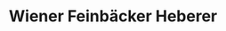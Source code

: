 ---
title: "Wiener Feinbäcker Heberer"
url: /zwickau/wiener-feinbaecker-heberer-am-bahnhof/
shop: Bäckerei
---